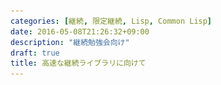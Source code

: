 ```yaml
---
categories: [継続, 限定継続, Lisp, Common Lisp]
date: 2016-05-08T21:26:32+09:00
description: "継続勉強会向け"
draft: true
title: 高速な継続ライブラリに向けて
---
```


<section data-markdown
    data-separator="\n\n"
    data-vertical="\n\n"
    data-notes="^Note:">
<script type="text/template">
# 高速な継続ライブラリに向けて
----------------------

<!-- .slide: class="center" -->

# About Me
---------
![κeenのアイコン](/images/icon.png) <!-- .element: style="position:absolute;right:0;z-index:-1" -->

 + κeen
 + [@blackenedgold](https://twitter.com/blackenedgold)
 + Github: [KeenS](https://github.com/KeenS)
 + サイバーエージェントのエンジニア
 + Lisp, ML, Rust, Shell Scriptあたりを書きます

# 継続欲しい
-----------

* 色々な場面で便利
* Schemeで使い回してるのうらやましい
* Common Lispでも使いたい
* 現実には限定継続が欲しい
  +  Common Lispには大域脱出はある


# 限定継続を使う例
-----------------
## 非同期プログラミング

* コールバック形式だと厳しい
* 限定継続を使うと綺麗に書き直せる


# 限定継続を使う例
-----------------
## ゲームのコルーチン

* 複数のオブジェクトを制御するのにコルーチンが欲しい
* cf [コルーチンをCommon Lispで簡単に定義 - さくらんぼのlambda日記](http://lambdasakura.hatenablog.com/entry/20111026/1319598590)


# 限定継続を使う例
-----------------
## do記法

* モナドのdo記法は限定継続を使って実装出来る
* [Operational monad in scheme](http://www.slideshare.net/yuichinishiwaki/operational-monad-in-scheme)



# Common Lispでの限定継続の実現
---------------

1. 仕様に入れてもらう
2. 処理系に手を入れる
3. ユーザレベルで(限定)継続ライブラリを作る
   + 柔軟なCommon Lispでは可能


# CPS変換
---------

* (限定)継続の実現方法の1つ
  + スタックを切り取る方式とかもある
* 機械的にも出来る
* グローバルな変換なのとプリミティブな式しか書けないでコンパイラ内部でやることが多い
  + 継続関係なしに中間形式として採用されることが多い
* 関数定義/呼び出し以外にも諸々の構文とかに対しても定義が必要


# CPS変換
----------

Q. いくつの構文に対して定義が必要?


<!-- .slide: class="center" -->

# CPS変換
----------

A. スペシャルフォーム25+funcall

<!-- .slide: class="center" -->

# Common Lispのプリミティブ
--------------------------

* スペシャルフォームと呼ばれる
* 仕様で25個定められている
* [CLHS: Section 3.1.2.1.2.1](http://www.lispworks.com/documentation/HyperSpec/Body/03_ababa.htm)
* この中に関数定義だとか例外だとかは入っていない
  + マクロで定義されている

# マクロ
--------

* 構文木 to 構文木(S式to S式)変換器( = 普通のLispの関数)
* 新しい構文を作れる
* CPS変換は?????

# `macroexpand`
-------------

*[CLHS: Function MACROEXPAND, MACROEXPAND-1](http://clhs.lisp.se/Body/f_mexp_.htm)
* マクロを手動展開する関数
* 雑にいうと普段pre-orderなマクロ展開をin-orderやpost-orderにする時に使う
* 本来はあまり使いたくない
  + 処理系の展開器に任せた方が間違いが少ない
* これでマクロを排した生の(?)Common Lispの構文木にアクセス出来る


# cl-cont
---------

* 上記のことを全てやったライブラリ
* デファクトというか唯一のライブラリ
* [Common Lispで限定継続と遊ぶ | κeenのHappy Hacκing Blog](http://keens.github.io/slide/Common_Lispdegenteikeizokutoasobu_/)


# cl-contへの不満
-----------------

遅い
lambda多い。憎い。lambda禁止おじさんもびっくり
cl-fast-cont
  →完成させたい…
SSAコンパイラとCPSコンパイラ
SSAからの継続じゃだめなの？
 →gotoを使って自分でコールスタック組み立てる必要があった
Selective CPS
2pass transformation
※詳しい図解
load-time-value, catch, block, tagbody, special variableつらい
変換は会議室でおきてるんじゃない、現場で起きてるんだ
関数定義と引数の話 -> まだ決めきれてない
計測


</script>
</section>
